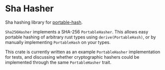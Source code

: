 # Sha Hasher

Sha hashing library for [portable-hash](https://github.com/hoxxep/portable-hash).

`Sha256Hasher` implements a SHA-256 `PortableHasher`. This allows easy portable hashing of arbitrary rust types using `derive(PortableHash)`, or by manually implementing `PortableHash` on your types.

This crate is currently written as an example `PortableHasher` implementation for tests, and discussing whether cryptographic hashers could be implemented through the same `PortableHasher` trait.

